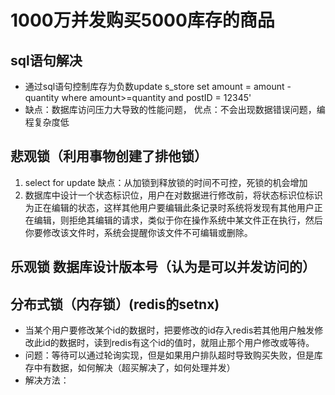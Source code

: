 # 1000万并发购买5000库存的商品
## sql语句解决
- 通过sql语句控制库存为负数update s_store set amount = amount - quantity where amount>=quantity and postID = 12345'
- 缺点：数据库访问压力大导致的性能问题， 优点：不会出现数据错误问题，编程复杂度低
## 悲观锁（利用事物创建了排他锁）
1. select for update 缺点：从加锁到释放锁的时间不可控，死锁的机会增加
2. 数据库中设计一个状态标识位，用户在对数据进行修改前，将状态标识位标识为正在编辑的状态，这样其他用户要编辑此条记录时系统将发现有其他用户正在编辑，则拒绝其编辑的请求，类似于你在操作系统中某文件正在执行，然后你要修改该文件时，系统会提醒你该文件不可编辑或删除。

## 乐观锁 数据库设计版本号（认为是可以并发访问的）
## 分布式锁（内存锁）(redis的setnx)
- 当某个用户要修改某个id的数据时，把要修改的id存入redis若其他用户触发修改此id的数据时，读到redis有这个id的值时，就阻止那个用户修改或等待。
- 问题：等待可以通过轮询实现，但是如果用户排队超时导致购买失败，但是库存中有数据，如何解决（超买解决了，如何处理并发）
- 解决方法：